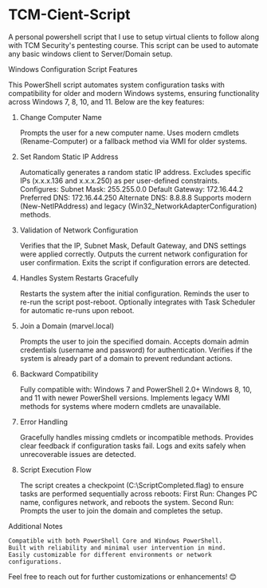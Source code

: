 # TCM-Cient-Script
A personal powershell script that I use to setup virtual clients to follow along with TCM Security's pentesting course. This script can be used to automate any basic windows client to Server/Domain setup.

Windows Configuration Script
Features

This PowerShell script automates system configuration tasks with compatibility for older and modern Windows systems, ensuring functionality across Windows 7, 8, 10, and 11. Below are the key features:
1. Change Computer Name

    Prompts the user for a new computer name.
    Uses modern cmdlets (Rename-Computer) or a fallback method via WMI for older systems.

2. Set Random Static IP Address

    Automatically generates a random static IP address.
    Excludes specific IPs (x.x.x.136 and x.x.x.250) as per user-defined constraints.
    Configures:
        Subnet Mask: 255.255.0.0
        Default Gateway: 172.16.44.2
        Preferred DNS: 172.16.44.250
        Alternate DNS: 8.8.8.8
    Supports modern (New-NetIPAddress) and legacy (Win32_NetworkAdapterConfiguration) methods.

3. Validation of Network Configuration

    Verifies that the IP, Subnet Mask, Default Gateway, and DNS settings were applied correctly.
    Outputs the current network configuration for user confirmation.
    Exits the script if configuration errors are detected.

4. Handles System Restarts Gracefully

    Restarts the system after the initial configuration.
    Reminds the user to re-run the script post-reboot.
    Optionally integrates with Task Scheduler for automatic re-runs upon reboot.

5. Join a Domain (marvel.local)

    Prompts the user to join the specified domain.
    Accepts domain admin credentials (username and password) for authentication.
    Verifies if the system is already part of a domain to prevent redundant actions.

6. Backward Compatibility

    Fully compatible with:
        Windows 7 and PowerShell 2.0+
        Windows 8, 10, and 11 with newer PowerShell versions.
    Implements legacy WMI methods for systems where modern cmdlets are unavailable.

7. Error Handling

    Gracefully handles missing cmdlets or incompatible methods.
    Provides clear feedback if configuration tasks fail.
    Logs and exits safely when unrecoverable issues are detected.

8. Script Execution Flow

    The script creates a checkpoint (C:\ScriptCompleted.flag) to ensure tasks are performed sequentially across reboots:
        First Run: Changes PC name, configures network, and reboots the system.
        Second Run: Prompts the user to join the domain and completes the setup.

Additional Notes

    Compatible with both PowerShell Core and Windows PowerShell.
    Built with reliability and minimal user intervention in mind.
    Easily customizable for different environments or network configurations.

Feel free to reach out for further customizations or enhancements! 😊
